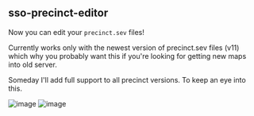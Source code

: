 ## sso-precinct-editor

Now you can edit your `precinct.sev` files!

Currently works only with the newest version of precinct.sev files (v11) which why you probably want this if you're looking for getting new maps into old server.

Someday I'll add full support to all precinct versions. To keep an eye into this.

![image](https://github.com/user-attachments/assets/592e685c-4c13-461e-b530-af097e333730)
![image](https://github.com/user-attachments/assets/e4e4a5ac-ac19-4ffc-9779-0c2f2074a113)
